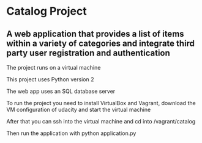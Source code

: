 # Catalog Project

## A web application that provides a list of items within a variety of categories and integrate third party user registration and authentication

The project runs on a virtual machine

This project uses Python version 2

The web app uses an SQL database server

To run the project you need to install VirtualBox and Vagrant, download the VM configuration of udacity and start the virtual machine

After that you can ssh into the virtual machine and cd into /vagrant/catalog

Then run the application with python application.py

